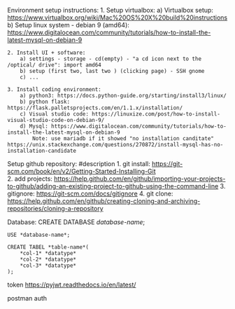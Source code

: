 Environment setup instructions: 
    1. Setup virtualbox:
        a) Virtualbox setup: https://www.virtualbox.org/wiki/Mac%20OS%20X%20build%20instructions
        b) Setup linux system - debian 9 (amd64): https://www.digitalocean.com/community/tutorials/how-to-install-the-latest-mysql-on-debian-9
    
    2. Install UI + software: 
        a) settings - storage - cd(empty) - "a cd icon next to the /optical/ drive": import amd64
        b) setup (first two, last two ) (clicking page) - SSH gnome
        c) ...
    
    3. Install coding environment: 
        a) python3: https://docs.python-guide.org/starting/install3/linux/
        b) python flask: https://flask.palletsprojects.com/en/1.1.x/installation/
        c) Visual studio code: https://linuxize.com/post/how-to-install-visual-studio-code-on-debian-9/
        d) Mysql: https://www.digitalocean.com/community/tutorials/how-to-install-the-latest-mysql-on-debian-9  
            Note: use mariadb if it showed "no installation canditate" https://unix.stackexchange.com/questions/270872/install-mysql-has-no-installation-candidate
    
    
    
Setup github repository: #description
    1. git install: https://git-scm.com/book/en/v2/Getting-Started-Installing-Git  
    2. add projects: https://help.github.com/en/github/importing-your-projects-to-github/adding-an-existing-project-to-github-using-the-command-line 
    3. gitignore: https://git-scm.com/docs/gitignore 
    4. git clone: https://help.github.com/en/github/creating-cloning-and-archiving-repositories/cloning-a-repository



Database: 
    CREATE DATABASE *database-name*;

    USE *database-name*;

    CREATE TABEL *table-name*(
        *col-1* *datatype* 
        *col-2* *datatype*
        *col-3* *datatype*
    );











token 
https://pyjwt.readthedocs.io/en/latest/ 

postman
auth